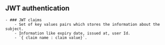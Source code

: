 ## JWT authentication
	- ### JWT claims
		- Set of key values pairs which stores the information about the subject.
		- Information like expiry date, issued at, user Id.
		- `{ claim name : claim value}`.